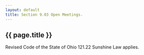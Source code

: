```yaml
---
layout: default 
title: Section 9.03 Open Meetings.
---
```


{{ page.title }}
----------------

Revised Code of the State of Ohio 121.22 Sunshine Law applies.
